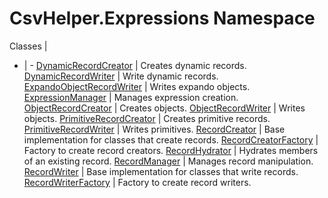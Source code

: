 # CsvHelper.Expressions Namespace

Classes | &nbsp;
- | -
[DynamicRecordCreator](/api/CsvHelper.Expressions/DynamicRecordCreator) | Creates dynamic records.
[DynamicRecordWriter](/api/CsvHelper.Expressions/DynamicRecordWriter) | Write dynamic records.
[ExpandoObjectRecordWriter](/api/CsvHelper.Expressions/ExpandoObjectRecordWriter) | Writes expando objects.
[ExpressionManager](/api/CsvHelper.Expressions/ExpressionManager) | Manages expression creation.
[ObjectRecordCreator](/api/CsvHelper.Expressions/ObjectRecordCreator) | Creates objects.
[ObjectRecordWriter](/api/CsvHelper.Expressions/ObjectRecordWriter) | Writes objects.
[PrimitiveRecordCreator](/api/CsvHelper.Expressions/PrimitiveRecordCreator) | Creates primitive records.
[PrimitiveRecordWriter](/api/CsvHelper.Expressions/PrimitiveRecordWriter) | Writes primitives.
[RecordCreator](/api/CsvHelper.Expressions/RecordCreator) | Base implementation for classes that create records.
[RecordCreatorFactory](/api/CsvHelper.Expressions/RecordCreatorFactory) | Factory to create record creators.
[RecordHydrator](/api/CsvHelper.Expressions/RecordHydrator) | Hydrates members of an existing record.
[RecordManager](/api/CsvHelper.Expressions/RecordManager) | Manages record manipulation.
[RecordWriter](/api/CsvHelper.Expressions/RecordWriter) | Base implementation for classes that write records.
[RecordWriterFactory](/api/CsvHelper.Expressions/RecordWriterFactory) | Factory to create record writers.
